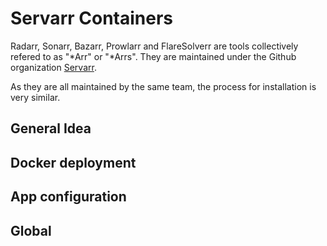 # Servarr Containers 

Radarr, Sonarr, Bazarr, Prowlarr and FlareSolverr are tools collectively refered to as "*Arr" or "*Arrs". 
They are maintained under the Github organization [Servarr](https://github.com/Servarr). 

As they are all maintained by the same team, the process for installation is very similar. 

## General Idea 

## Docker deployment 

## App configuration 

## Global 